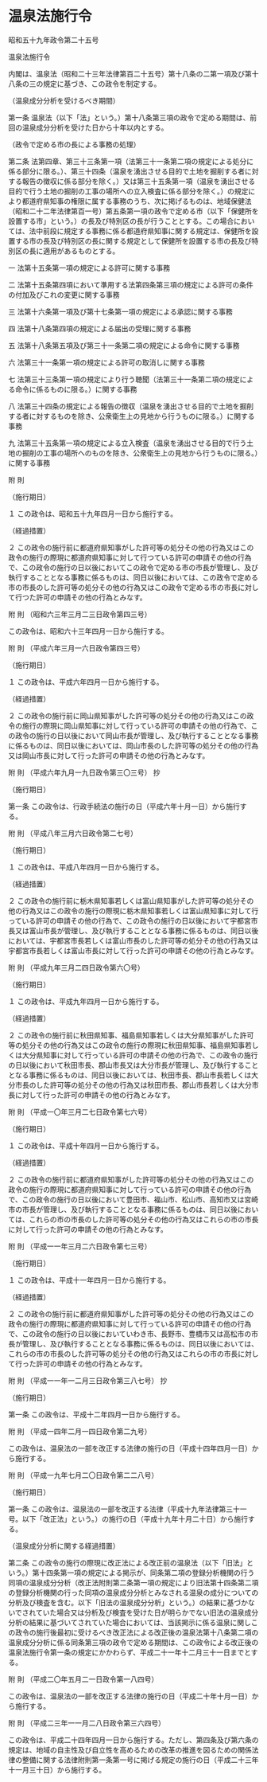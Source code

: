 # 温泉法施行令

昭和五十九年政令第二十五号

温泉法施行令

内閣は、温泉法（昭和二十三年法律第百二十五号）第十八条の二第一項及び第十八条の三の規定に基づき、この政令を制定する。

（温泉成分分析を受けるべき期間）

第一条 温泉法（以下「法」という。）第十八条第三項の政令で定める期間は、前回の温泉成分分析を受けた日から十年以内とする。

（政令で定める市の長による事務の処理）

第二条 法第四章、第三十三条第一項（法第三十一条第二項の規定による処分に係る部分に限る。）、第三十四条（温泉を湧出させる目的で土地を掘削する者に対する報告の徴収に係る部分を除く。）又は第三十五条第一項（温泉を湧出させる目的で行う土地の掘削の工事の場所への立入検査に係る部分を除く。）の規定により都道府県知事の権限に属する事務のうち、次に掲げるものは、地域保健法（昭和二十二年法律第百一号）第五条第一項の政令で定める市（以下「保健所を設置する市」という。）の長及び特別区の長が行うこととする。この場合においては、法中前段に規定する事務に係る都道府県知事に関する規定は、保健所を設置する市の長及び特別区の長に関する規定として保健所を設置する市の長及び特別区の長に適用があるものとする。

一 法第十五条第一項の規定による許可に関する事務

二 法第十五条第四項において準用する法第四条第三項の規定による許可の条件の付加及びこれの変更に関する事務

三 法第十六条第一項及び第十七条第一項の規定による承認に関する事務

四 法第十八条第四項の規定による届出の受理に関する事務

五 法第十八条第五項及び第三十一条第二項の規定による命令に関する事務

六 法第三十一条第一項の規定による許可の取消しに関する事務

七 法第三十三条第一項の規定により行う聴聞（法第三十一条第二項の規定による命令に係るものに限る。）に関する事務

八 法第三十四条の規定による報告の徴収（温泉を湧出させる目的で土地を掘削する者に対するものを除き、公衆衛生上の見地から行うものに限る。）に関する事務

九 法第三十五条第一項の規定による立入検査（温泉を湧出させる目的で行う土地の掘削の工事の場所へのものを除き、公衆衛生上の見地から行うものに限る。）に関する事務

附 則

（施行期日）

１ この政令は、昭和五十九年四月一日から施行する。

（経過措置）

２ この政令の施行前に都道府県知事がした許可等の処分その他の行為又はこの政令の施行の際現に都道府県知事に対して行つている許可の申請その他の行為で、この政令の施行の日以後においてこの政令で定める市の市長が管理し、及び執行することとなる事務に係るものは、同日以後においては、この政令で定める市の市長のした許可等の処分その他の行為又はこの政令で定める市の市長に対して行つた許可の申請その他の行為とみなす。

附 則 （昭和六三年三月二三日政令第四三号）

この政令は、昭和六十三年四月一日から施行する。

附 則 （平成六年三月一六日政令第四三号）

（施行期日）

１ この政令は、平成六年四月一日から施行する。

（経過措置）

２ この政令の施行前に岡山県知事がした許可等の処分その他の行為又はこの政令の施行の際現に岡山県知事に対して行っている許可の申請その他の行為で、この政令の施行の日以後において岡山市長が管理し、及び執行することとなる事務に係るものは、同日以後においては、岡山市長のした許可等の処分その他の行為又は岡山市長に対して行った許可の申請その他の行為とみなす。

附 則 （平成六年九月一九日政令第三〇三号） 抄

（施行期日）

第一条 この政令は、行政手続法の施行の日（平成六年十月一日）から施行する。

附 則 （平成八年三月六日政令第二七号）

（施行期日）

１ この政令は、平成八年四月一日から施行する。

（経過措置）

２ この政令の施行前に栃木県知事若しくは富山県知事がした許可等の処分その他の行為又はこの政令の施行の際現に栃木県知事若しくは富山県知事に対して行っている許可の申請その他の行為で、この政令の施行の日以後において宇都宮市長又は富山市長が管理し、及び執行することとなる事務に係るものは、同日以後においては、宇都宮市長若しくは富山市長のした許可等の処分その他の行為又は宇都宮市長若しくは富山市長に対して行った許可の申請その他の行為とみなす。

附 則 （平成九年三月二四日政令第六〇号）

（施行期日）

１ この政令は、平成九年四月一日から施行する。

（経過措置）

２ この政令の施行前に秋田県知事、福島県知事若しくは大分県知事がした許可等の処分その他の行為又はこの政令の施行の際現に秋田県知事、福島県知事若しくは大分県知事に対して行っている許可の申請その他の行為で、この政令の施行の日以後において秋田市長、郡山市長又は大分市長が管理し、及び執行することとなる事務に係るものは、同日以後においては、秋田市長、郡山市長若しくは大分市長のした許可等の処分その他の行為又は秋田市長、郡山市長若しくは大分市長に対して行った許可の申請その他の行為とみなす。

附 則 （平成一〇年三月二七日政令第七六号）

（施行期日）

１ この政令は、平成十年四月一日から施行する。

（経過措置）

２ この政令の施行前に都道府県知事がした許可等の処分その他の行為又はこの政令の施行の際現に都道府県知事に対して行っている許可の申請その他の行為で、この政令の施行の日以後において豊田市、福山市、松山市、高知市又は宮崎市の市長が管理し、及び執行することとなる事務に係るものは、同日以後においては、これらの市の市長のした許可等の処分その他の行為又はこれらの市の市長に対して行った許可の申請その他の行為とみなす。

附 則 （平成一一年三月二六日政令第七三号）

（施行期日）

１ この政令は、平成十一年四月一日から施行する。

（経過措置）

２ この政令の施行前に都道府県知事がした許可等の処分その他の行為又はこの政令の施行の際現に都道府県知事に対して行っている許可の申請その他の行為で、この政令の施行の日以後においていわき市、長野市、豊橋市又は高松市の市長が管理し、及び執行することとなる事務に係るものは、同日以後においては、これらの市の市長のした許可等の処分その他の行為又はこれらの市の市長に対して行った許可の申請その他の行為とみなす。

附 則 （平成一一年一二月三日政令第三八七号） 抄

（施行期日）

第一条 この政令は、平成十二年四月一日から施行する。

附 則 （平成一四年二月一四日政令第二九号）

この政令は、温泉法の一部を改正する法律の施行の日（平成十四年四月一日）から施行する。

附 則 （平成一九年七月二〇日政令第二二八号）

（施行期日）

第一条 この政令は、温泉法の一部を改正する法律（平成十九年法律第三十一号。以下「改正法」という。）の施行の日（平成十九年十月二十日）から施行する。

（温泉成分分析に関する経過措置）

第二条 この政令の施行の際現に改正法による改正前の温泉法（以下「旧法」という。）第十四条第一項の規定による掲示が、同条第二項の登録分析機関の行う同項の温泉成分分析（改正法附則第二条第一項の規定により旧法第十四条第二項の登録分析機関の行った同項の温泉成分分析とみなされる温泉の成分についての分析及び検査を含む。以下「旧法の温泉成分分析」という。）の結果に基づかないでされていた場合又は分析及び検査を受けた日が明らかでない旧法の温泉成分分析の結果に基づいてされていた場合においては、当該掲示に係る温泉に関しこの政令の施行後最初に受けるべき改正法による改正後の温泉法第十八条第二項の温泉成分分析に係る同条第三項の政令で定める期間は、この政令による改正後の温泉法施行令第一条の規定にかかわらず、平成二十一年十二月三十一日までとする。

附 則 （平成二〇年五月二一日政令第一八四号）

この政令は、温泉法の一部を改正する法律の施行の日（平成二十年十月一日）から施行する。

附 則 （平成二三年一一月二八日政令第三六四号）

この政令は、平成二十四年四月一日から施行する。ただし、第四条及び第六条の規定は、地域の自主性及び自立性を高めるための改革の推進を図るための関係法律の整備に関する法律附則第一条第一号に掲げる規定の施行の日（平成二十三年十一月三十日）から施行する。
